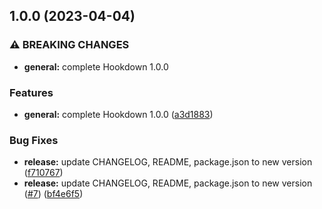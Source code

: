 ## 1.0.0 (2023-04-04)


### ⚠ BREAKING CHANGES

* **general:** complete Hookdown 1.0.0

### Features

* **general:** complete Hookdown 1.0.0 ([a3d1883](https://github.com/AkiraVoid-Productions/Hookdown/commit/a3d188324ea3c26a3537530ce9d41bcddc2c2fe2))


### Bug Fixes

* **release:** update CHANGELOG, README, package.json to new version ([f710767](https://github.com/AkiraVoid-Productions/Hookdown/commit/f7107676306bcea5859fdadb4e9ff3d868f268ab))
* **release:** update CHANGELOG, README, package.json to new version ([#7](https://github.com/AkiraVoid-Productions/Hookdown/issues/7)) ([bf4e6f5](https://github.com/AkiraVoid-Productions/Hookdown/commit/bf4e6f5d0b521f07f3a044846de488df19fd9784))
